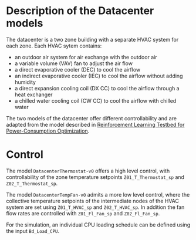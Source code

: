 # Description of the Datacenter models

The datacenter is a two zone building with a separate HVAC system for each zone. Each HVAC sytem contains:
- an outdoor air system for air exchange with the outdoor air
- a variable volume (VAV) fan to adjust the air flow
- a direct evaporative cooler (DEC) to cool the airflow
- an indirect evaporative cooler (IEC) to cool the airflow without adding humidity
- a direct expansion cooling coil (DX CC) to cool the airflow through a heat exchanger
- a chilled water cooling coil (CW CC) to cool the airflow with chilled water

The two models of the datacenter offer different controllability and are adapted from the model described in [Reinforcement Learning Testbed for
Power-Consumption Optimization](https://arxiv.org/abs/1808.10427).

# Control

The model ``DatacenterThermostat-v0`` offers a high level control, with controllability of the zone temperature setpoints `Z01_T_Thermostat_sp` and `Z02_T_Thermostat_sp`.

The model `DatacenterTempFan-v0` admits a more low level control, where the collective temperature setpoints of the intermediate nodes of the HVAC system are set using `Z01_T_HVAC_sp` and `Z02_T_HVAC_sp`. In addition the fan flow rates are controlled with `Z01_Fl_Fan_sp` and `Z02_Fl_Fan_sp`.

For the simulation, an individual CPU loading schedule can be defined using the input `Bd_Load_CPU`. 